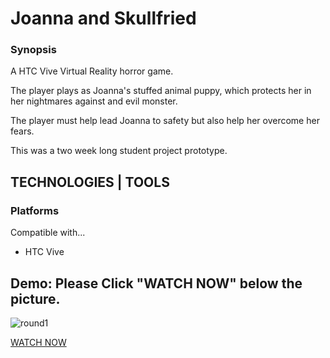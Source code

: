 # Joanna and Skullfried

### Synopsis
<p>A HTC Vive Virtual Reality horror game.</p>
<p>The player plays as Joanna's stuffed animal puppy, which protects her in her nightmares against and evil monster.</p>
<p>The player must help lead Joanna to safety but also help her overcome her fears.</p>
<p>This was a two week long student project prototype.</p>

## TECHNOLOGIES | TOOLS

### Platforms
<p>Compatible with...</p>
<ul>
  <li>HTC Vive</li>
</ul>

## Demo: Please Click "WATCH NOW" below the picture.
![round1](https://github.com/danieljcoh/joanna-and-skullfried/assets/37455228/aeaef764-6f43-43d6-a96b-5d9216a02703)


<a href="https://youtu.be/rlfMuKa9h8Q">WATCH NOW</a>
